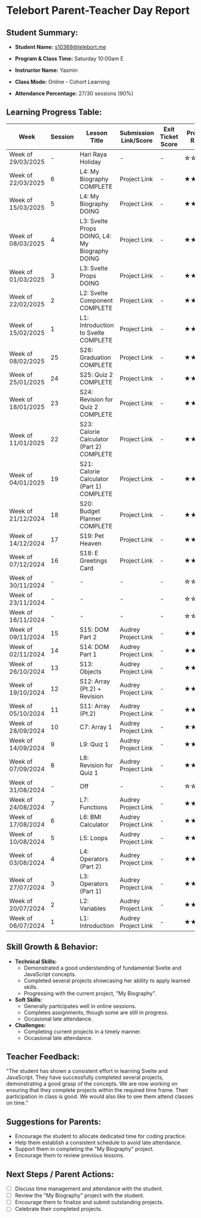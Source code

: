 #   Telebort Parent-Teacher Day Report

##  Student Summary:

* **Student Name:** s10369@telebort.me

* **Program & Class Time:** Saturday 10:00am E

* **Instructor Name:** Yasmin 

* **Class Mode:** Online - Cohort Learning

* **Attendance Percentage:** 27/30 sessions (90%)


##  Learning Progress Table:

| Week             | Session | Lesson Title                                | Submission Link/Score      | Exit Ticket Score | Progress Rating |
|------------------|---------|---------------------------------------------|----------------------------|-------------------|-----------------|
| Week of 29/03/2025 | -       | Hari Raya Holiday                           | -                          | -                 | ☆☆☆☆☆         |
| Week of 22/03/2025 | 6       | L4: My Biography COMPLETE                | Project Link        | -                 | ★★★★☆        |
| Week of 15/03/2025 | 5       | L4: My Biography DOING                   | Project Link        | -                 | ★★☆☆☆         |
| Week of 08/03/2025 | 4       | L3: Svelte Props DOING, L4: My Biography DOING | Project Link        | -                 | ★★☆☆☆         |
| Week of 01/03/2025 | 3       | L3: Svelte Props DOING                    | Project Link        | -                 | ★★★☆☆         |
| Week of 22/02/2025 | 2       | L2: Svelte Component COMPLETE             | Project Link        | -                 | ★★★★☆        |
| Week of 15/02/2025 | 1       | L1: Introduction to Svelte COMPLETE       | Project Link        | -                 | ★★★★☆        |
| Week of 08/02/2025 | 25      | S26: Graduation COMPLETE                  | Project Link        | -                 | ★★★★★        |
| Week of 25/01/2025 | 24      | S25: Quiz 2 COMPLETE                      | Project Link        | -                 | ★★★★★        |
| Week of 18/01/2025 | 23      | S24: Revision for Quiz 2 COMPLETE          | Project Link        | -                 | ★★★★☆        |
| Week of 11/01/2025 | 22      | S23: Calorie Calculator (Part 2) COMPLETE | Project Link        | -                 | ★★★★☆        |
| Week of 04/01/2025 | 19      | S21: Calorie Calculator (Part 1) COMPLETE | Project Link        | -                 | ★★★★☆        |
| Week of 21/12/2024 | 18      | S20: Budget Planner COMPLETE              | Project Link        | -                 | ★★★★☆        |
| Week of 14/12/2024 | 17      | S19: Pet Heaven                           | Project Link        | -                 | ★★★★☆        |
| Week of 07/12/2024 | 16      | S18: E Greetings Card                     | Project Link        | -                 | ★★★★☆        |
| Week of 30/11/2024 | -       | -                                         | -                          | -                 | ☆☆☆☆☆         |
| Week of 23/11/2024 | -       | -                                         | -                          | -                 | ☆☆☆☆☆         |
| Week of 16/11/2024 | -       | -                                         | -                          | -                 | ☆☆☆☆☆         |
| Week of 09/11/2024 | 15      | S15: DOM Part 2                           | Audrey Project Link        | -                 | ★★★☆☆         |
| Week of 02/11/2024 | 14      | S14: DOM Part 1                           | Audrey Project Link        | -                 | ★★★★☆        |
| Week of 26/10/2024 | 13      | S13: Objects                              | Audrey Project Link        | -                 | ★★★★☆        |
| Week of 19/10/2024 | 12      | S12: Array (Pt.2) + Revision              | Audrey Project Link        | -                 | ★★★★☆        |
| Week of 05/10/2024 | 11      | S11: Array (Pt.2)                         | Audrey Project Link        | -                 | ★★☆☆☆         |
| Week of 28/09/2024 | 10      | C7: Array 1                               | Audrey Project Link        | -                 | ★★★★☆        |
| Week of 14/09/2024 | 9       | L9: Quiz 1                                | Audrey Project Link        | -                 | ★★★☆☆         |
| Week of 07/09/2024 | 8       | L8: Revision for Quiz 1                   | Audrey Project Link        | -                 | ★★★★☆        |
| Week of 31/08/2024 | -       | Off                                       | -                          | -                 | ☆☆☆☆☆         |
| Week of 24/08/2024 | 7       | L7: Functions                             | Audrey Project Link        | -                 | ★★★★☆        |
| Week of 17/08/2024 | 6       | L6: BMI Calculator                        | Audrey Project Link        | -                 | ★★★★☆        |
| Week of 10/08/2024 | 5       | L5: Loops                                 | Audrey Project Link        | -                 | ★★★★☆        |
| Week of 03/08/2024 | 4       | L4: Operators (Part 2)                    | Audrey Project Link        | -                 | ★★★★☆        |
| Week of 27/07/2024 | 3       | L3: Operators (Part 1)                    | Audrey Project Link        | -                 | ★★★★☆        |
| Week of 20/07/2024 | 2       | L2: Variables                             | Audrey Project Link        | -                 | ★★★★☆        |
| Week of 06/07/2024 | 1       | L1: Introduction                          | Audrey Project Link        | -                 | ★★★☆☆         |

##  Skill Growth & Behavior:

* **Technical Skills:**
    * Demonstrated a good understanding of fundamental Svelte and JavaScript concepts.
    * Completed several projects showcasing her ability to apply learned skills.
    * Progressing with the current project, "My Biography".
* **Soft Skills:**
    * Generally participates well in online sessions.
    * Completes assignments, though some are still in progress.
    * Occasional late attendance.
* **Challenges:**
    * Completing current projects in a timely manner.
    * Occasional late attendance.

##  Teacher Feedback:

"The student has shown a consistent effort in learning Svelte and JavaScript. They have successfully completed several projects, demonstrating a good grasp of the concepts. We are now working on ensuring that they complete projects within the required time frame. Their participation in class is good. We would also like to see them attend classes on time."

##  Suggestions for Parents:

* Encourage the student to allocate dedicated time for coding practice.
* Help them establish a consistent schedule to avoid late attendance.
* Support them in completing the "My Biography" project.
* Encourage them to review previous lessons.

##  Next Steps / Parent Actions:

* [ ] Discuss time management and attendance with the student.
* [ ] Review the "My Biography" project with the student.
* [ ] Encourage them to finalize and submit outstanding projects.
* [ ] Celebrate their completed projects.